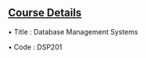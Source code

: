 ## [Course Details](https://stud.rtu.lv/rtu/discpub/oe.9617)
• Title : Database Management Systems

• Code  : DSP201
